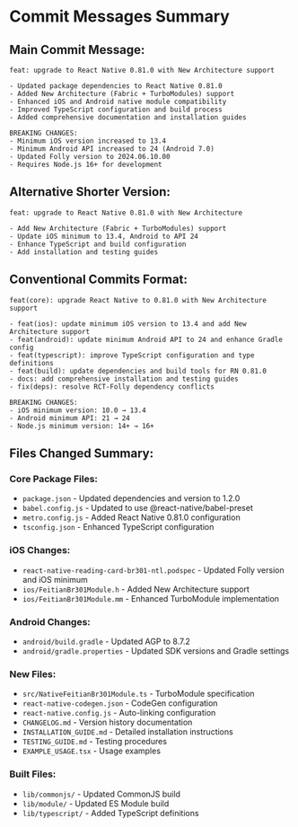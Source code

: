 # Commit Messages Summary

## Main Commit Message:

```
feat: upgrade to React Native 0.81.0 with New Architecture support

- Updated package dependencies to React Native 0.81.0
- Added New Architecture (Fabric + TurboModules) support
- Enhanced iOS and Android native module compatibility
- Improved TypeScript configuration and build process
- Added comprehensive documentation and installation guides

BREAKING CHANGES:
- Minimum iOS version increased to 13.4
- Minimum Android API increased to 24 (Android 7.0)
- Updated Folly version to 2024.06.10.00
- Requires Node.js 16+ for development
```

## Alternative Shorter Version:

```
feat: upgrade to React Native 0.81.0 with New Architecture

- Add New Architecture (Fabric + TurboModules) support
- Update iOS minimum to 13.4, Android to API 24
- Enhance TypeScript and build configuration
- Add installation and testing guides
```

## Conventional Commits Format:

```
feat(core): upgrade React Native to 0.81.0 with New Architecture support

- feat(ios): update minimum iOS version to 13.4 and add New Architecture support
- feat(android): update minimum Android API to 24 and enhance Gradle config
- feat(typescript): improve TypeScript configuration and type definitions
- feat(build): update dependencies and build tools for RN 0.81.0
- docs: add comprehensive installation and testing guides
- fix(deps): resolve RCT-Folly dependency conflicts

BREAKING CHANGES:
- iOS minimum version: 10.0 → 13.4
- Android minimum API: 21 → 24
- Node.js minimum version: 14+ → 16+
```

## Files Changed Summary:

### Core Package Files:
- `package.json` - Updated dependencies and version to 1.2.0
- `babel.config.js` - Updated to use @react-native/babel-preset
- `metro.config.js` - Added React Native 0.81.0 configuration
- `tsconfig.json` - Enhanced TypeScript configuration

### iOS Changes:
- `react-native-reading-card-br301-ntl.podspec` - Updated Folly version and iOS minimum
- `ios/FeitianBr301Module.h` - Added New Architecture support
- `ios/FeitianBr301Module.mm` - Enhanced TurboModule implementation

### Android Changes:
- `android/build.gradle` - Updated AGP to 8.7.2
- `android/gradle.properties` - Updated SDK versions and Gradle settings

### New Files:
- `src/NativeFeitianBr301Module.ts` - TurboModule specification
- `react-native-codegen.json` - CodeGen configuration
- `react-native.config.js` - Auto-linking configuration
- `CHANGELOG.md` - Version history documentation
- `INSTALLATION_GUIDE.md` - Detailed installation instructions
- `TESTING_GUIDE.md` - Testing procedures
- `EXAMPLE_USAGE.tsx` - Usage examples

### Built Files:
- `lib/commonjs/` - Updated CommonJS build
- `lib/module/` - Updated ES Module build
- `lib/typescript/` - Added TypeScript definitions
